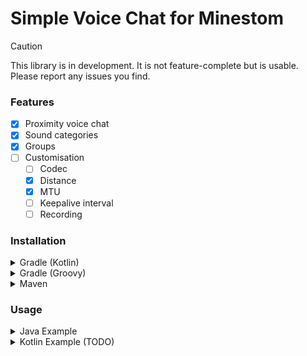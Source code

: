 # Simple Voice Chat for Minestom

> [!CAUTION]
> This library is in development. It is not feature-complete but is usable. Please report any issues you find.

### Features
- [x] Proximity voice chat
- [x] Sound categories
- [x] Groups
- [ ] Customisation
  - [ ] Codec
  - [x] Distance
  - [x] MTU
  - [ ] Keepalive interval
  - [ ] Recording

### Installation
<details>
<summary>Gradle (Kotlin)</summary>

```kts
repositories {
    mavenCentral()
    maven("https://https://jitpack.io")
}

dependencies {
    implementation("com.github.Summiner:simple-vc-minestom:main-SNAPSHOT")
}
```
</details>

<details>
<summary>Gradle (Groovy)</summary>

```groovy
repositories {
    mavenCentral()
    maven { url 'https://jitpack.io' }
}

dependencies {
    implementation 'com.github.Summiner:simple-vc-minestom:main-SNAPSHOT'
}
```
</details>

<details>
<summary>Maven</summary>

```xml
<repository>
  <id>jitpack.io</id>
  <url>https://jitpack.io</url>
</repository>

<dependency>
  <groupId>com.github.Summiner</groupId>
    <artifactId>simple-vc-minestom</artifactId>
  <version>Tag</version>
</dependency>
```
</details>

### Usage

<details>
<summary>Java Example</summary>

```java
VoiceChat voicechat = VoiceChat.builder("0.0.0.0", 21000) // create a new voice chat instance
        .setMTU(1024) // Set the mtu of the voice server. This is used determine the largest size of a packet.
        .publicAddress("voice.example.org:30000") // Set the public address of the voice server. This is used to tell clients where to connect to.
        .enable(); // Start the server
```
</details>

<details>
<summary>Kotlin Example (TODO)</summary>

```kotlin
// Under Construction
```
</details>



